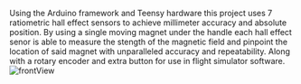 Using the Arduino framework and Teensy hardware this project uses 7 ratiometric hall effect sensors to achieve millimeter accuracy and absolute position. By using a single moving magnet under the handle each hall effect senor is able to measure the stength of the magnetic field and pinpoint the location of said magnet with unparalleled accuracy and repeatability. Along with a rotary encoder and extra button for use in flight simulator software.![frontView](https://github.com/user-attachments/assets/4db92e42-f203-4cea-819e-578d254958a4)

